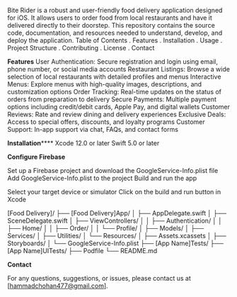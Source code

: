 Bite Rider is a robust and user-friendly food delivery application designed for iOS. It allows users to order food from local restaurants and have it delivered directly to their doorstep. This repository contains the source code, documentation, and resources needed to understand, develop, and deploy the application.
Table of Contents
. Features
. Installation
. Usage
. Project Structure
. Contributing
. License
. Contact

**Features**
User Authentication: Secure registration and login using email, phone number, or social media accounts
Restaurant Listings: Browse a wide selection of local restaurants with detailed profiles and menus
Interactive Menus: Explore menus with high-quality images, descriptions, and customization options
Order Tracking: Real-time updates on the status of orders from preparation to delivery
Secure Payments: Multiple payment options including credit/debit cards, Apple Pay, and digital wallets
Customer Reviews: Rate and review dining and delivery experiences
Exclusive Deals: Access to special offers, discounts, and loyalty programs
Customer Support: In-app support via chat, FAQs, and contact forms

**Installation******
Xcode 12.0 or later
Swift 5.0 or later

**Configure Firebase**

Set up a Firebase project and download the GoogleService-Info.plist file
Add GoogleService-Info.plist to the project
Build and run the app

Select your target device or simulator
Click on the build and run button in Xcode

[Food Delivery]/
├── [Food Delivery]App/
│   ├── AppDelegate.swift
│   ├── SceneDelegate.swift
│   ├── ViewControllers/
│   │   ├── Authentication/
│   │   ├── Home/
│   │   ├── Order/
│   │   └── Profile/
│   ├── Models/
│   ├── Services/
│   ├── Utilities/
│   └── Resources/
│       ├── Assets.xcassets
│       ├── Storyboards/
│       └── GoogleService-Info.plist
├── [App Name]Tests/
├── [App Name]UITests/
├── Podfile
└── README.md

**Contact**

For any questions, suggestions, or issues, please contact us at [hammadchohan477@gmail.com].
